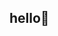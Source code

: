 ## hello👋
<!--
**crazycoder013/crazycoder013** is a ✨ _special_ ✨ repository because its `README.md` (this file) appears on your GitHub profile.

Here are some ideas to get you started:

-🔭 I’m currently working on learning how to code python
- 👯 I’m looking to collaborate on nothing yet
- 🤔 I’m looking for help with nothing yet
- 💬 Ask me about nothing yey
- 📫 How to reach me: ...
- 😄 Pronouns: HE
- ⚡ Fun fact: my favorite thing to do is read
-->
